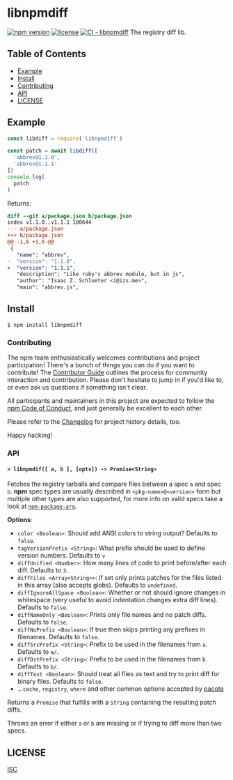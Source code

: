 # libnpmdiff

[![npm version](https://img.shields.io/npm/v/libnpmdiff.svg)](https://npm.im/libnpmdiff)
[![license](https://img.shields.io/npm/l/libnpmdiff.svg)](https://npm.im/libnpmdiff)
[![CI - libnpmdiff](https://github.com/npm/cli/actions/workflows/ci-libnpmdiff.yml/badge.svg)](https://github.com/npm/cli/actions/workflows/ci-libnpmdiff.yml)
The registry diff lib.

## Table of Contents

* [Example](#example)
* [Install](#install)
* [Contributing](#contributing)
* [API](#api)
* [LICENSE](#license)

## Example

```js
const libdiff = require('libnpmdiff')

const patch = await libdiff([
  'abbrev@1.1.0',
  'abbrev@1.1.1'
])
console.log(
  patch
)
```

Returns:

```patch
diff --git a/package.json b/package.json
index v1.1.0..v1.1.1 100644
--- a/package.json	
+++ b/package.json	
@@ -1,6 +1,6 @@
 {
   "name": "abbrev",
-  "version": "1.1.0",
+  "version": "1.1.1",
   "description": "Like ruby's abbrev module, but in js",
   "author": "Isaac Z. Schlueter <i@izs.me>",
   "main": "abbrev.js",

```

## Install

`$ npm install libnpmdiff`

### Contributing

The npm team enthusiastically welcomes contributions and project participation!
There's a bunch of things you can do if you want to contribute!
The [Contributor Guide](https://github.com/npm/cli/blob/latest/CONTRIBUTING.md) outlines the process for community interaction and contribution.
Please don't hesitate to jump in if you'd like to, or even ask us questions if something isn't clear.

All participants and maintainers in this project are expected to follow the [npm Code of Conduct](https://docs.npmjs.com/policies/conduct), and just generally be excellent to each other.

Please refer to the [Changelog](CHANGELOG.md) for project history details, too.

Happy hacking!

### API

#### `> libnpmdif([ a, b ], [opts]) -> Promise<String>`

Fetches the registry tarballs and compare files between a spec `a` and spec `b`.
**npm** spec types are usually described in `<pkg-name>@<version>` form but multiple other types are also supported, for more info on valid specs take a look at [`npm-package-arg`](https://github.com/npm/npm-package-arg).

**Options**:

- `color <Boolean>`: Should add ANSI colors to string output?
  Defaults to `false`.
- `tagVersionPrefix <String>`: What prefix should be used to define version numbers.
  Defaults to `v`
- `diffUnified <Number>`: How many lines of code to print before/after each diff.
  Defaults to `3`.
- `diffFiles <Array<String>>`: If set only prints patches for the files listed in this array (also accepts globs).
  Defaults to `undefined`.
- `diffIgnoreAllSpace <Boolean>`: Whether or not should ignore changes in whitespace (very useful to avoid indentation changes extra diff lines).
  Defaults to `false`.
- `diffNameOnly <Boolean>`: Prints only file names and no patch diffs.
  Defaults to `false`.
- `diffNoPrefix <Boolean>`: If true then skips printing any prefixes in filenames.
  Defaults to `false`.
- `diffSrcPrefix <String>`: Prefix to be used in the filenames from `a`.
  Defaults to `a/`.
- `diffDstPrefix <String>`: Prefix to be used in the filenames from `b`.
  Defaults to `b/`.
- `diffText <Boolean>`: Should treat all files as text and try to print diff for binary files.
  Defaults to `false`.
- ...`cache`, `registry`, `where` and other common options accepted by [pacote](https://github.com/npm/pacote#options)

Returns a `Promise` that fulfills with a `String` containing the resulting patch diffs.

Throws an error if either `a` or `b` are missing or if trying to diff more than two specs.

## LICENSE

[ISC](./LICENSE)

